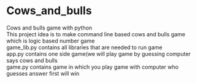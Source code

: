 # Cows_and_bulls
Cows and bulls game with python  
This project idea is to make command line based cows and bulls game which is logic based number game  
game_lib.py contains all  libraries that are needed to run game  
app.py contains one side game(we will play game by guessing computer says cows and bulls  
game.py contains game in which you play game with computer who guesses answer first will win  
